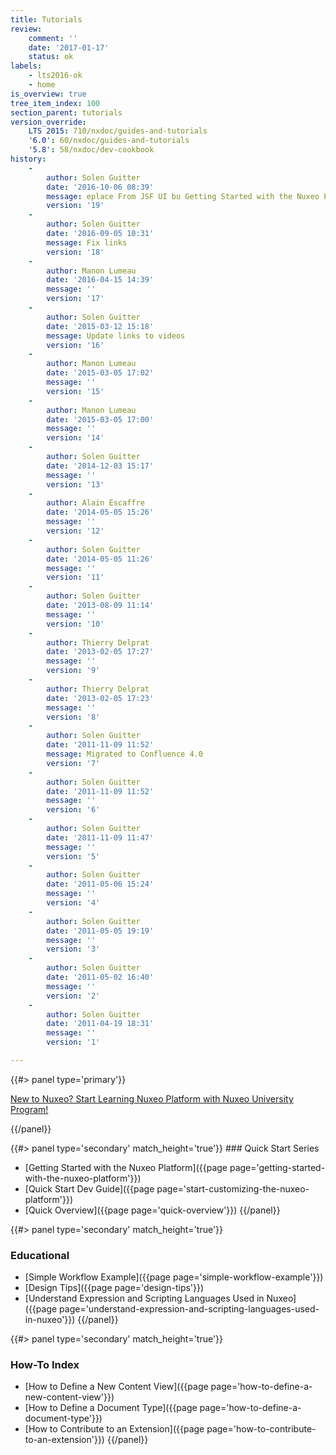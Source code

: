 ```yaml
---
title: Tutorials
review:
    comment: ''
    date: '2017-01-17'
    status: ok
labels:
    - lts2016-ok
    - home
is_overview: true
tree_item_index: 100
section_parent: tutorials
version_override:
    LTS 2015: 710/nxdoc/guides-and-tutorials
    '6.0': 60/nxdoc/guides-and-tutorials
    '5.8': 58/nxdoc/dev-cookbook
history:
    -
        author: Solen Guitter
        date: '2016-10-06 08:39'
        message: eplace From JSF UI bu Getting Started with the Nuxeo Platfor
        version: '19'
    -
        author: Solen Guitter
        date: '2016-09-05 10:31'
        message: Fix links
        version: '18'
    -
        author: Manon Lumeau
        date: '2016-04-15 14:39'
        message: ''
        version: '17'
    -
        author: Solen Guitter
        date: '2015-03-12 15:18'
        message: Update links to videos
        version: '16'
    -
        author: Manon Lumeau
        date: '2015-03-05 17:02'
        message: ''
        version: '15'
    -
        author: Manon Lumeau
        date: '2015-03-05 17:00'
        message: ''
        version: '14'
    -
        author: Solen Guitter
        date: '2014-12-03 15:17'
        message: ''
        version: '13'
    -
        author: Alain Escaffre
        date: '2014-05-05 15:26'
        message: ''
        version: '12'
    -
        author: Solen Guitter
        date: '2014-05-05 11:26'
        message: ''
        version: '11'
    -
        author: Solen Guitter
        date: '2013-08-09 11:14'
        message: ''
        version: '10'
    -
        author: Thierry Delprat
        date: '2013-02-05 17:27'
        message: ''
        version: '9'
    -
        author: Thierry Delprat
        date: '2013-02-05 17:23'
        message: ''
        version: '8'
    -
        author: Solen Guitter
        date: '2011-11-09 11:52'
        message: Migrated to Confluence 4.0
        version: '7'
    -
        author: Solen Guitter
        date: '2011-11-09 11:52'
        message: ''
        version: '6'
    -
        author: Solen Guitter
        date: '2011-11-09 11:47'
        message: ''
        version: '5'
    -
        author: Solen Guitter
        date: '2011-05-06 15:24'
        message: ''
        version: '4'
    -
        author: Solen Guitter
        date: '2011-05-05 19:19'
        message: ''
        version: '3'
    -
        author: Solen Guitter
        date: '2011-05-02 16:40'
        message: ''
        version: '2'
    -
        author: Solen Guitter
        date: '2011-04-19 18:31'
        message: ''
        version: '1'

---
```

<div class="column">
{{#> panel type='primary'}}

[New to Nuxeo? Start Learning Nuxeo Platform with Nuxeo University Program!](https://university.nuxeo.com)

{{/panel}}
</div>
<div class="row" data-equalizer data-equalize-on="medium"><div class="column medium-6">
{{#> panel type='secondary' match_height='true'}}
### Quick Start Series

- [Getting Started with the Nuxeo Platform]({{page page='getting-started-with-the-nuxeo-platform'}})
- [Quick Start Dev Guide]({{page page='start-customizing-the-nuxeo-platform'}})
- [Quick Overview]({{page page='quick-overview'}})
{{/panel}}</div><div class="column medium-6">
{{#> panel type='secondary' match_height='true'}}
### Educational

- [Simple Workflow Example]({{page page='simple-workflow-example'}})
- [Design Tips]({{page page='design-tips'}})
- [Understand Expression and Scripting Languages Used in Nuxeo]({{page page='understand-expression-and-scripting-languages-used-in-nuxeo'}})
{{/panel}}</div></div><div class="row" data-equalizer data-equalize-on="medium"><div class="column medium-6">
{{#> panel type='secondary' match_height='true'}}
### How-To Index

- [How to Define a New Content View]({{page page='how-to-define-a-new-content-view'}})
- [How to Define a Document Type]({{page page='how-to-define-a-document-type'}})
- [How to Contribute to an Extension]({{page page='how-to-contribute-to-an-extension'}})
{{/panel}}</div><div class="column medium-6">

</div></div>
